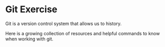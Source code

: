 # Git Exercise

Git is a version control system that allows us to history.

Here is a growing collection of resources and helpful commands to know when working with git.
